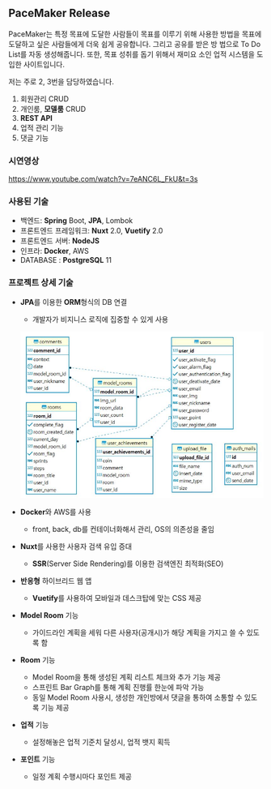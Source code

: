 ## PaceMaker Release

 PaceMaker는 특정 목표에 도달한 사람들이 목표를 이루기 위해 사용한 방법을 목표에 도달하고 싶은 사람들에게 더욱 쉽게 공유합니다. 그리고 공유를 받은 방 법으로 To Do List를 자동 생성해줍니다. 또한, 목표 성취를 돕기 위해서 재미요 소인 업적 시스템을 도입한 사이트입니다. 

 저는 주로 2, 3번을 담당하였습니다. 

1. 회원관리 CRUD
2. 개인룸, **모델룸** CRUD
3. **REST API**
4. 업적 관리 기능
5. 댓글 기능

### 시연영상

https://www.youtube.com/watch?v=7eANC6L_FkU&t=3s

### 사용된 기술

- 백엔드: **Spring** Boot, **JPA**, Lombok
- 프론트엔드 프레임워크: **Nuxt** 2.0, **Vuetify** 2.0
- 프론트엔드 서버: **NodeJS**
- 인프라: **Docker**, AWS
- DATABASE : **PostgreSQL** 11

### 프로젝트 상세 기술

- **JPA**를 이용한 **ORM**형식의 DB 연결

  - 개발자가 비지니스 로직에 집중할 수 있게 사용

  ![db](./docs/erd.JPG)

- **Docker**와 AWS를 사용

  - front, back, db를 컨테이너화해서 관리, OS의 의존성을 줄임

- **Nuxt**를 사용한 사용자 검색 유입 증대

  - **SSR**(Server Side Rendering)를 이용한 검색엔진 최적화(SEO)

- **반응형** 하이브리드 웹 앱

  - **Vuetify**를 사용하여 모바일과 데스크탑에 맞는 CSS 제공

- **Model Room** 기능

  - 가이드라인 계획을 세워 다른 사용자(공개시)가 해당 계획을 가지고 쓸 수 있도록 함

- **Room** 기능

  - Model Room을 통해 생성된 계획 리스트 체크와 추가 기능 제공
  - 스프린트 Bar Graph를 통해 계획 진행률 한눈에 파악 가능
  - 동일 Model Room 사용시, 생성한 개인방에서 댓글을 통하여 소통할 수 있도록 기능 제공

- **업적** 기능

  - 설정해놓은 업적 기준치 달성시, 업적 뱃지 획득

- **포인트** 기능

  - 일정 계획 수행시마다 포인트 제공
